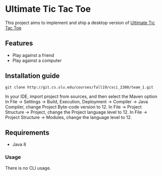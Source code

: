 # Ultimate Tic Tac Toe
This project aims to implement and ship a desktop version of [Ultimate Tic Tac Toe](https://en.wikipedia.org/wiki/Ultimate_tic-tac-toe)

## Features
  - Play against a friend
  - Play against a computer

## Installation guide
```git clone http://git.cs.slu.edu/courses/fall19/csci_2300/team_1.git```

In your IDE, import project from sources, and then select the Maven option
In File -> Settings -> Build, Execution, Deployment -> Compiler -> Java Compiler, change Project Byte-code version to 12. 
In File -> Project Structure -> Project, change the Project language level to 12.
In File -> Project Structure -> Modules, change the language level to 12.

## Requirements
  - Java 8

### Usage
There is no CLI usage.